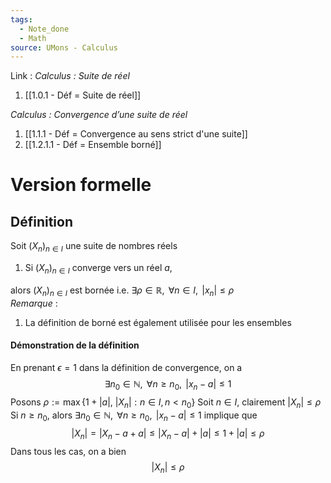 ```yaml
---
tags:
  - Note_done
  - Math
source: UMons - Calculus
---
```


Link :
_Calculus : Suite de réel_
1. [[1.0.1 - Déf = Suite de réel]]

_Calculus : Convergence d’une suite de réel_
1. [[1.1.1 - Déf = Convergence au sens strict d'une suite]]
2. [[1.2.1.1 - Déf = Ensemble borné]]

# Version formelle
## Définition
Soit $(X_n)_{n \in I}$ une suite de nombres réels
1. Si $(X_n)_{n \in I}$ converge vers un réel $a$, 

alors $(X_n)_{n \in I}$ est bornée i.e. $\exists\rho\in\mathbb{R},\mathrm{~}\forall n\in I,\mathrm{~}|x_n|\leqslant\rho$
\
_Remarque_ :
1. La définition de borné est également utilisée pour les ensembles
#### Démonstration de la définition
En prenant $\epsilon = 1$ dans la définition de convergence, on a $$\exists n_0\in\mathbb{N},\mathrm{~}\forall n\geqslant n_0,\mathrm{~}|x_n-a|\leqslant1$$
Posons $\rho := \max\{ 1 + |a|,\ |X_n| : n \in I, n < n_0 \}$
Soit $n \in I$, clairement $|X_n| \le \rho$ 
Si $n \ge n_0$, alors $\exists n_0\in\mathbb{N},\mathrm{~}\forall n\geqslant n_0,\mathrm{~}|x_n-a|\leqslant1$ implique que $$|X_n| = |X_n - a +a| \le |X_n -a| + |a| \le 1 + |a| \le \rho$$ Dans tous les cas, on a bien $$|X_n| \le \rho$$


